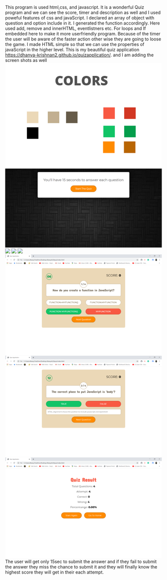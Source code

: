 This program is used html,css, and javascript.
It is a wonderful Quiz program and we can see the score, timer and description as well and I used poweful features of css and javaScript.
I declared an array of object with question and option include in it.
I generated the function accordingly.
Here used add, remove and innerHTML, eventlistners etc.
For loops and If embedded here to make it more userfriendly program.
Because of the timer the user will be aware of the faster action other wise they are going to loose the game.
I made HTML simple so that we can use the properties of javaScript in the higher level.
This is my beautiful quiz application
 https://dhanya-krishnan2.github.io/quizapplication/.
 and I am adding the screen shots as well
 ![](screens/COLOR.jpg)
 ![](/screens/SCREEN-1.png)
 ![](screens/SCREEN-3.pn)
![](2020-06-04(1).png)
![](2020-06-04(2).png)
![](/2020-06-04%20(1).png)
![](/2020-06-04%20(2).png)
![](/2020-06-04%20(3).png)
The user  will get only 15sec to submit the answer and if they fail to submit the answer they miss the chance to submit it and they will finally know the highest score they will get in their each attempt.
